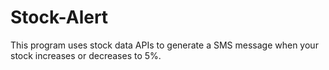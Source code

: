 # Stock-Alert
This program uses stock data APIs to generate a SMS message when your stock increases or decreases to 5%. 
